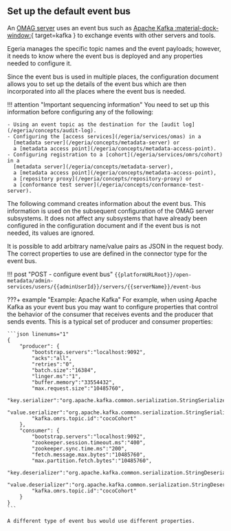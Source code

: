 <!-- SPDX-License-Identifier: CC-BY-4.0 -->
<!-- Copyright Contributors to the Egeria project. -->

## Set up the default event bus

An [OMAG server](/egeria/concepts/omag-server) uses an event bus such as [Apache Kafka :material-dock-window:](https://kafka.apache.org){ target=kafka }
to exchange events with other servers and tools.

Egeria manages the specific topic names and the event payloads;
however, it needs to know where the event bus is deployed and
any properties needed to configure it.

Since the event bus is used in multiple places,
the configuration document allows you to set up the details of the event bus
which are then incorporated into all the places where the event bus is needed.

!!! attention "Important sequencing information"
    You need to set up this information before configuring any of the following:

    - Using an event topic as the destination for the [audit log](/egeria/concepts/audit-log).
    - Configuring the [access services](/egeria/services/omas) in a
      [metadata server](/egeria/concepts/metadata-server) or
      a [metadata access point](/egeria/concepts/metadata-access-point).
    - Configuring registration to a [cohort](/egeria/services/omrs/cohort) in a
      [metadata server](/egeria/concepts/metadata-server),
      a [metadata access point](/egeria/concepts/metadata-access-point),
      a [repository proxy](/egeria/concepts/repository-proxy) or
      a [conformance test server](/egeria/concepts/conformance-test-server).

The following command creates information about the event bus.
This information is used on the subsequent configuration of the OMAG server subsystems.
It does not affect any subsystems that have already been configured in the configuration document
and if the event bus is not needed, its values are ignored.

It is possible to add arbitrary name/value pairs as JSON in the
request body.  The correct properties to use are defined in the connector type for the event bus.

!!! post "POST - configure event bus"
    ```
    {{platformURLRoot}}/open-metadata/admin-services/users/{{adminUserId}}/servers/{{serverName}}/event-bus
    ```

???+ example "Example: Apache Kafka"
    For example, when using Apache Kafka as your event bus you may want to configure properties that
    control the behavior of the consumer that receives events and the producer that sends events.
    This is a typical set of producer and consumer properties:

    ```json linenums="1"
    {
    	"producer": {
    		"bootstrap.servers":"localhost:9092",
    		"acks":"all",
    		"retries":"0",
    		"batch.size":"16384",
    		"linger.ms":"1",
    		"buffer.memory":"33554432",
    		"max.request.size":"10485760",
    		"key.serializer":"org.apache.kafka.common.serialization.StringSerializer",
    		"value.serializer":"org.apache.kafka.common.serialization.StringSerializer",
    		"kafka.omrs.topic.id":"cocoCohort"
    	},
    	"consumer": {
       		"bootstrap.servers":"localhost:9092",
       		"zookeeper.session.timeout.ms":"400",
       		"zookeeper.sync.time.ms":"200",
       		"fetch.message.max.bytes":"10485760",
       		"max.partition.fetch.bytes":"10485760",
       		"key.deserializer":"org.apache.kafka.common.serialization.StringDeserializer",
       		"value.deserializer":"org.apache.kafka.common.serialization.StringDeserializer",
       		"kafka.omrs.topic.id":"cocoCohort"
    	}
    }
    ```

    A different type of event bus would use different properties.
